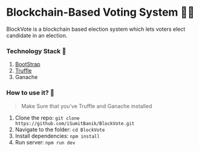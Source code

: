 # Blockchain-Based Voting System 🤝🏻
BlockVote is a blockchain based election system which lets voters elect candidate in an election.



### Technology Stack 🎨
1. [BootStrap](https://getbootstrap.com/) 
2. [Truffle](https://www.trufflesuite.com/) 
3. Ganache 

### How to use it? 🎉

>Make Sure that you've Truffle and Ganache installed

1. Clone the repo: `git clone https://github.com/iSumitBanik/BlockVote.git`
2. Navigate to the folder: `cd BlockVote`
3. Install dependencies: `npm install`
4. Run server: `npm run dev`

